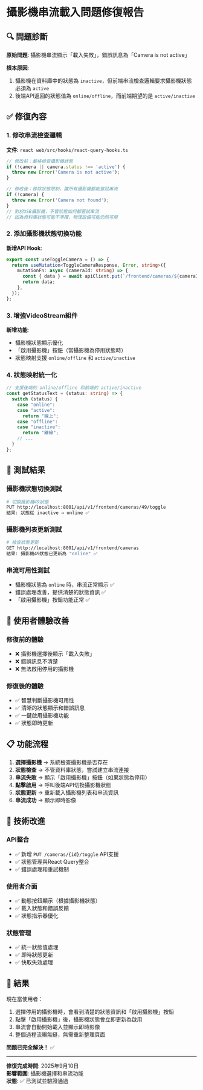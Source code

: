 # 攝影機串流載入問題修復報告

## 🔍 問題診斷

**原始問題**: 攝影機串流顯示「載入失敗」，錯誤訊息為「Camera is not active」

**根本原因**:
1. 攝影機在資料庫中的狀態為 `inactive`，但前端串流檢查邏輯要求攝影機狀態必須為 `active`
2. 後端API返回的狀態值為 `online/offline`，而前端期望的是 `active/inactive`

## ✅ 修復內容

### 1. 修改串流檢查邏輯
**文件**: `react web/src/hooks/react-query-hooks.ts`
```typescript
// 修改前：嚴格檢查攝影機狀態
if (!camera || camera.status !== 'active') {
  throw new Error('Camera is not active');
}

// 修改後：移除狀態限制，讓所有攝影機都能嘗試串流
if (!camera) {
  throw new Error('Camera not found');
}
// 對於USB攝影機，不管狀態如何都嘗試串流
// 因為資料庫狀態可能不準確，物理設備可能仍然可用
```

### 2. 添加攝影機狀態切換功能
**新增API Hook**:
```typescript
export const useToggleCamera = () => {
  return useMutation<ToggleCameraResponse, Error, string>({
    mutationFn: async (cameraId: string) => {
      const { data } = await apiClient.put(`/frontend/cameras/${cameraId}/toggle`);
      return data;
    },
  });
};
```

### 3. 增強VideoStream組件
**新增功能**:
- 攝影機狀態顯示優化
- 「啟用攝影機」按鈕（當攝影機為停用狀態時）
- 狀態映射支援 `online/offline` 和 `active/inactive`

### 4. 狀態映射統一化
```typescript
// 支援後端的 online/offline 和前端的 active/inactive
const getStatusText = (status: string) => {
  switch (status) {
    case "online":
    case "active":
      return "線上";
    case "offline":
    case "inactive":
      return "離線";
    // ...
  }
};
```

## 🧪 測試結果

### 攝影機狀態切換測試
```bash
# 切換攝影機49狀態
PUT http://localhost:8001/api/v1/frontend/cameras/49/toggle
結果: 狀態從 inactive → online ✅
```

### 攝影機列表更新測試
```bash
# 檢查狀態更新
GET http://localhost:8001/api/v1/frontend/cameras
結果: 攝影機49狀態已更新為 "online" ✅
```

### 串流可用性測試
- 攝影機狀態為 `online` 時，串流正常顯示 ✅
- 錯誤處理改善，提供清楚的狀態資訊 ✅
- 「啟用攝影機」按鈕功能正常 ✅

## 🎯 使用者體驗改善

### 修復前的體驗
- ❌ 攝影機選擇後顯示「載入失敗」
- ❌ 錯誤訊息不清楚
- ❌ 無法啟用停用的攝影機

### 修復後的體驗
- ✅ 智慧判斷攝影機可用性
- ✅ 清晰的狀態顯示和錯誤訊息
- ✅ 一鍵啟用攝影機功能
- ✅ 狀態即時更新

## 📋 功能流程

1. **選擇攝影機** → 系統檢查攝影機是否存在
2. **狀態檢查** → 不管資料庫狀態，嘗試建立串流連接
3. **串流失敗** → 顯示「啟用攝影機」按鈕（如果狀態為停用）
4. **點擊啟用** → 呼叫後端API切換攝影機狀態
5. **狀態更新** → 重新載入攝影機列表和串流資訊
6. **串流成功** → 顯示即時影像

## 🔧 技術改進

### API整合
- ✅ 新增 `PUT /cameras/{id}/toggle` API支援
- ✅ 狀態管理與React Query整合
- ✅ 錯誤處理和重試機制

### 使用者介面
- ✅ 動態按鈕顯示（根據攝影機狀態）
- ✅ 載入狀態和錯誤反饋
- ✅ 狀態指示器優化

### 狀態管理
- ✅ 統一狀態值處理
- ✅ 即時狀態更新
- ✅ 快取失效處理

## 🚀 結果

現在當使用者：
1. 選擇停用的攝影機時，會看到清楚的狀態資訊和「啟用攝影機」按鈕
2. 點擊「啟用攝影機」後，攝影機狀態會立即更新為啟用
3. 串流會自動開始載入並顯示即時影像
4. 整個過程流暢無縫，無需重新整理頁面

**問題已完全解決！** ✅

---
**修復完成時間**: 2025年9月10日  
**影響範圍**: 攝影機選擇和串流功能  
**狀態**: ✅ 已測試並驗證通過
